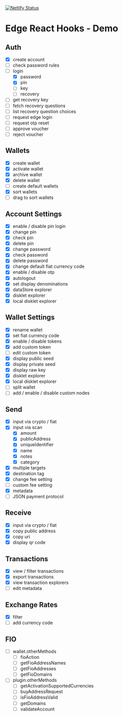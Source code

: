 [![Netlify Status](https://api.netlify.com/api/v1/badges/27e2676c-59a7-401e-85dd-aed19b33dacc/deploy-status)](https://app.netlify.com/sites/suspicious-yalow-4f0e30/deploys)

# Edge React Hooks - Demo

## Auth

- [x] create account
- [ ] check password rules
- [ ] login
  - [x] password
  - [x] pin
  - [ ] key
  - [ ] recovery
- [ ] get recovery key
- [ ] fetch recovery questions
- [ ] list recovery question choices
- [ ] request edge login
- [ ] request otp reset
- [ ] approve voucher
- [ ] reject voucher

## Wallets

- [x] create wallet
- [x] activate wallet
- [x] archive wallet
- [x] delete wallet
- [ ] create default wallets
- [x] sort wallets
- [ ] drag to sort wallets

## Account Settings

- [x] enable / disable pin login
- [x] change pin
- [x] check pin
- [x] delete pin
- [x] change password
- [x] check password
- [x] delete password
- [x] change default fiat currency code
- [x] enable / disable otp
- [x] autologout
- [x] set display denominations
- [x] dataStore explorer
- [x] disklet explorer
- [x] local disklet explorer

## Wallet Settings

- [x] rename wallet
- [x] set fiat currency code
- [x] enable / disable tokens
- [x] add custom token
- [ ] edit custom token
- [x] display public seed
- [x] display private seed
- [x] display raw key
- [x] disklet explorer
- [x] local disklet explorer
- [ ] split wallet
- [ ] add / enable / disable custom nodes

## Send

- [x] input via crypto / fiat
- [x] input via scan
  - [x] amount
  - [x] publicAddress
  - [x] uniqueIdentifier
  - [x] name
  - [x] notes
  - [x] category
- [x] multiple targets
- [x] destination tag
- [x] change fee setting
- [ ] custom fee setting
- [x] metadata
- [ ] JSON payment protocol

## Receive

- [x] input via crypto / fiat
- [x] copy public address
- [x] copy uri
- [x] display qr code

## Transactions

- [x] view / filter transactions
- [x] export transactions
- [x] view transaction explorers
- [ ] edit metadata

## Exchange Rates

- [x] filter
- [ ] add currency code

## FIO

- [ ] wallet.otherMethods
  - [ ] fioAction
  - [ ] getFioAddressNames
  - [ ] getFioAddresses
  - [ ] getFioDomains
- [ ] plugin.otherMethods
  - [ ] getActivationSupportedCurrencies
  - [ ] buyAddressRequest
  - [ ] isFioAddressValid
  - [ ] getDomains
  - [ ] validateAccount
